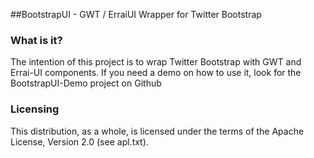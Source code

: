 ##BootstrapUI - GWT / ErraiUI Wrapper for Twitter Bootstrap

### What is it?

The intention of this project is to wrap Twitter Bootstrap with GWT and Errai-UI components.
If you need a demo on how to use it, look for the BootstrapUI-Demo project on Github  
   

### Licensing
This distribution, as a whole, is licensed under the terms of the Apache License, Version 2.0 (see apl.txt).